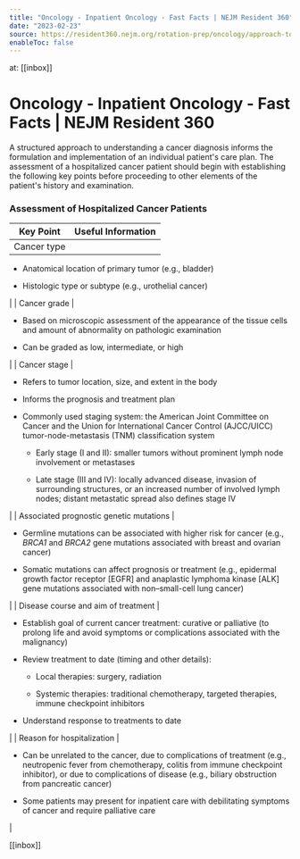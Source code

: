 ```yaml
---
title: "Oncology - Inpatient Oncology - Fast Facts | NEJM Resident 360"
date: "2023-02-23"
source: https://resident360.nejm.org/rotation-prep/oncology/approach-to-the-hospitalized-cancer-patient/fast-facts
enableToc: false
---
```


at: [[inbox]]

# Oncology - Inpatient Oncology - Fast Facts | NEJM Resident 360
A structured approach to understanding a cancer diagnosis informs the formulation and implementation of an individual patient's care plan. The assessment of a hospitalized cancer patient should begin with establishing the following key points before proceeding to other elements of the patient's history and examination.

### Assessment of Hospitalized Cancer Patients

| Key Point | Useful Information |
| --- | --- |
| Cancer type | 
*   Anatomical location of primary tumor (e.g., bladder)
    
*   Histologic type or subtype (e.g., urothelial cancer)
    

 |
| Cancer grade | 

*   Based on microscopic assessment of the appearance of the tissue cells and amount of abnormality on pathologic examination
    
*   Can be graded as low, intermediate, or high
    

 |
| Cancer stage | 

*   Refers to tumor location, size, and extent in the body
    
*   Informs the prognosis and treatment plan
    
*   Commonly used staging system: the American Joint Committee on Cancer and the Union for International Cancer Control (AJCC/UICC) tumor-node-metastasis (TNM) classification system
    
    *   Early stage (I and II): smaller tumors without prominent lymph node involvement or metastases
        
    *   Late stage (III and IV): locally advanced disease, invasion of surrounding structures, or an increased number of involved lymph nodes; distant metastatic spread also defines stage IV
        

 |
| Associated prognostic genetic mutations | 

*   Germline mutations can be associated with higher risk for cancer (e.g., *BRCA1* and *BRCA2* gene mutations associated with breast and ovarian cancer)
    
*   Somatic mutations can affect prognosis or treatment (e.g., epidermal growth factor receptor [EGFR] and anaplastic lymphoma kinase [ALK] gene mutations associated with non–small-cell lung cancer)
    

 |
| Disease course and aim of treatment | 

*   Establish goal of current cancer treatment: curative or palliative (to prolong life and avoid symptoms or complications associated with the malignancy)
    
*   Review treatment to date (timing and other details):
    
    *   Local therapies: surgery, radiation
        
    *   Systemic therapies: traditional chemotherapy, targeted therapies, immune checkpoint inhibitors
        
*   Understand response to treatments to date
    

 |
| Reason for hospitalization | 

*   Can be unrelated to the cancer, due to complications of treatment (e.g., neutropenic fever from chemotherapy, colitis from immune checkpoint inhibitor), or due to complications of disease (e.g., biliary obstruction from pancreatic cancer)
    
*   Some patients may present for inpatient care with debilitating symptoms of cancer and require palliative care
    

 |

[[inbox]]
